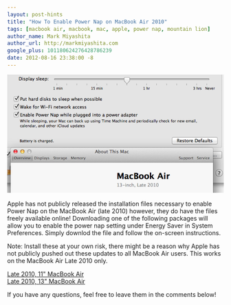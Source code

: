 ```yaml
---
layout: post-hints
title: "How To Enable Power Nap on MacBook Air 2010"
tags: [macbook air, macbook, mac, apple, power nap, mountain lion]
author_name: Mark Miyashita
author_url: http://markmiyashita.com
google_plus: 101180624276428786239
date: 2012-08-16 23:38:00 -8
---
```


<img class="clear blog-image full-border" src="/images/power_nap.png" title="MacBook Air Power Nap">

Apple has not publicly released the installation files necessary to enable Power Nap on the MacBook Air (late 2010) however, they do have the files freely available online! Downloading one of the following packages will allow you to enable the power nap setting under Energy Saver in System Preferences. Simply downlod the file and follow the on-screen instructions.

Note: Install these at your own risk, there might be a reason why Apple has not publicly pushed out these updates to all MacBook Air users. This works on the MacBook Air Late 2010 only.

<a href="http://swcdn.apple.com/content/downloads/21/62/041-6202/bjbjgeh996zkek2kv17oxx7efn8119zzk6/2010MBA11.pkg">Late 2010, 11" MacBook Air</a><br />
<a href="http://swcdn.apple.com/content/downloads/21/62/041-6202/bjbjgeh996zkek2kv17oxx7efn8119zzk6/2010MBA13.pkg">Late 2010, 13" MacBook Air</a>

If you have any questions, feel free to leave them in the comments below!
